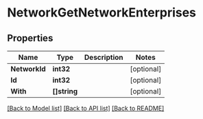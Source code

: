 # NetworkGetNetworkEnterprises

## Properties

Name | Type | Description | Notes
------------ | ------------- | ------------- | -------------
**NetworkId** | **int32** |  | [optional] 
**Id** | **int32** |  | [optional] 
**With** | **[]string** |  | [optional] 

[[Back to Model list]](../README.md#documentation-for-models) [[Back to API list]](../README.md#documentation-for-api-endpoints) [[Back to README]](../README.md)


